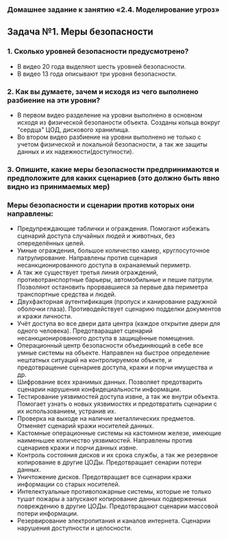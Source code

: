 ### Домашнее задание к занятию «2.4. Моделирование угроз»
## Задача №1. Меры безопасности

### 1. Сколько уровней безопасности предусмотрено?
- В видео 20 года выделяют шесть уровней безопасности.
- В видео 13 года описывают три уровня безопасности.
### 2. Как вы думаете, зачем и исходя из чего выполнено разбиение на эти уровни?
- В первом видео разделение на уровни выполнено в основном  исходя из физической безопаности объекта. Созданы кольца вокруг "сердца" ЦОД, дискового хранилища.
- Во втором видео разбиение на уровни выполнено не только с учетом физической и локальной безопасности, а так же защиты данных и их надежности(доступности).
### 3. Опишите, какие меры безопасности предпринимаются и предположите для каких сценариев (это должно быть явно видно из принимаемых мер)
### Меры безопасности и сценарии против которых они направлены: 
- Предупреждающие таблички и ограждения. Помогают избежать сценарий доступа случайных людей и животных, без опеределённых целей.
- Умные ограждения, большое количество камер, круглосуточное патрулирование. Направлены против сценария несанкционированного доступа в охранаяемый периметр.
- А так же существует третья линия ограждений, противотранспортные барьеры, автомобильные и пешие патрули. Позволяют остановить прорвавшиеся за первые два периметра транспортные средства и людей.
- Двухфакторная аутентификация (пропуск и канирование радужной оболочки глаза). Противодействует сценарию  подделки документов и кражи личности.
- Учёт доступа во все двери дата центра (каждое открытие двери для одного человека). Предотваращает сценарий несанкционированного доступа в защищённые помещения.
- Операционный центр безопасности объединяющий в себе все умные системы на объекте. Направлен на быстрое определение нештатных ситуаций на контролируемом объекте, и предотвращение сценариев доступа, кражи и порчи имущества и др.
- Шифрование всех хранимых данных. Позволяет предотварить сценарии нарушения конфидециальности информации.
- Тестирование уязвимостей доступа извне, а так же внутри объекта. Помогает узнать о новых уязвимостях и предотвратить сценарии с их использованием, устранив их.
- Проверка на выходе на наличие металлических предметов. Отменяет сценарий кражи носителей данных.
- Кастомные операционные системы на кастомном железе, имеющие наименьшее количество уязвимостей. Направлены против сценариев кражи и порчи данных извне.
- Контроль состояния дисков и их срока службы, а так же резервное копирование в другие ЦОДы. Предотвращает сенарии потери данных.
- Уничтожение дисков. Предотвращает все сценарии кражи информации со старых носителей.
- Интелектуальные противопожарные системы, которые не только тушат пожары а запускают копирование данных подверженных повреждению в другие ЦОДы. Предотвращают сценарии массовой потери информации.
- Резервирование электропитания и каналов интернета. Сценарии нарушения доступности и целосности.





